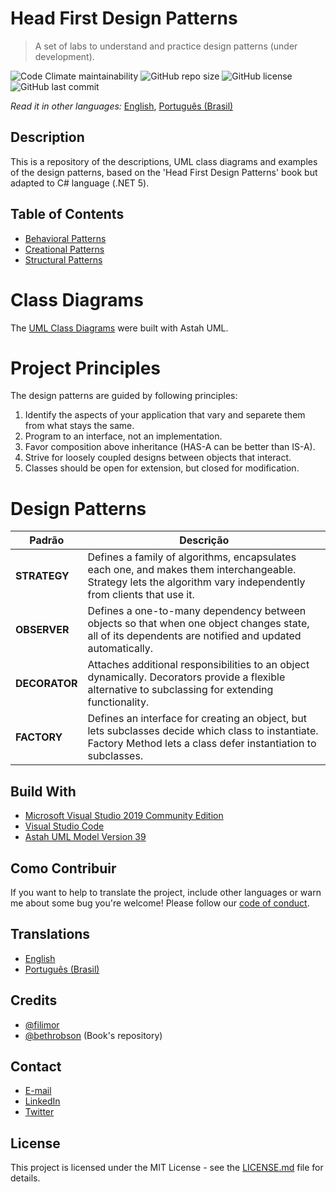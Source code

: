 # Head First Design Patterns

> A set of labs to understand and practice design patterns (under development).

![Code Climate maintainability](https://img.shields.io/codeclimate/maintainability/filimor/head-first-design-patterns)
![GitHub repo size](https://img.shields.io/github/repo-size/filimor/head-first-design-patterns)
![GitHub license](https://img.shields.io/github/license/filimor/head-first-design-patterns)
![GitHub last commit](https://img.shields.io/github/last-commit/filimor/head-first-design-patterns)

*Read it in other languages:* [English](https://github.com/filimor/head-first-design-patterns/blob/master/README.md), [Português (Brasil)](https://github.com/filimor/head-first-design-patterns/blob/master/README.pt-br.md)

## Description

This is a repository of the descriptions, UML class diagrams and examples of the
design patterns, based on the 'Head First Design Patterns' book but adapted to
C# language (.NET 5).

## Table of Contents

* [Behavioral Patterns](desctiption/BehavioralPatterns.md)
* [Creational Patterns](desctiption/CreationalPatterns.md)
* [Structural Patterns](description/StructuralPatterns.md)

# Class Diagrams

The [UML Class Diagrams](docs/HeadFirstDesignPatterns.asta) were built with Astah UML.

# Project Principles

The design patterns are guided by following principles:

1. Identify the aspects of your application that vary and separete them from
what stays the same.
2. Program to an interface, not an implementation.
3. Favor composition above inheritance (HAS-A can be better than IS-A).
4. Strive for loosely coupled designs between objects that interact.
5. Classes should be open for extension, but closed for modification.

# Design Patterns

| Padrão | Descrição |
|-|-|
| **STRATEGY** | Defines a family of algorithms, encapsulates each one, and makes them interchangeable. Strategy lets the algorithm vary independently from clients that use it. |
| **OBSERVER** | Defines a one-to-many dependency between objects so that when one object changes state, all of its dependents are notified and updated automatically. |
| **DECORATOR** | Attaches additional responsibilities to an object dynamically. Decorators provide a flexible alternative to subclassing for extending functionality. |
| **FACTORY** | Defines an interface for creating an object, but lets subclasses decide which class to instantiate. Factory Method lets a class defer instantiation to subclasses. |

## Build With

- [Microsoft Visual Studio 2019 Community Edition](https://visualstudio.microsoft.com/vs/community/)
- [Visual Studio Code](https://code.visualstudio.com/)
- [Astah UML Model Version 39](https://astah.net/products/astah-uml/)

## Como Contribuir

If you want to help to translate the project, include other languages or warn me
about some bug you're welcome! Please follow our
[code of conduct](https://github.com/filimor/head-first-design-patterns/blob/master/CODE_OF_CONDUCT.md).

## Translations

* [English](https://github.com/filimor/head-first-design-patterns/blob/master/README.md)
* [Português (Brasil)](https://github.com/filimor/head-first-design-patterns/blob/master/README.pt-BR.md)

## Credits

* [@filimor](https://github.com/filimor/)
* [@bethrobson](https://github.com/bethrobson/Head-First-Design-Patterns)
(Book's repository)

## Contact

* [E-mail](mailto:filimor@posteo.net)
* [LinkedIn](https://www.linkedin.com/in/filimor/)
* [Twitter](https://www.twitter.com/filimorbr/)

## License

This project is licensed under the MIT License - see the
[LICENSE.md](https://github.com/filimor/head-first-design-patterns/blob/master/LICENSE "MIT")
file for details.
